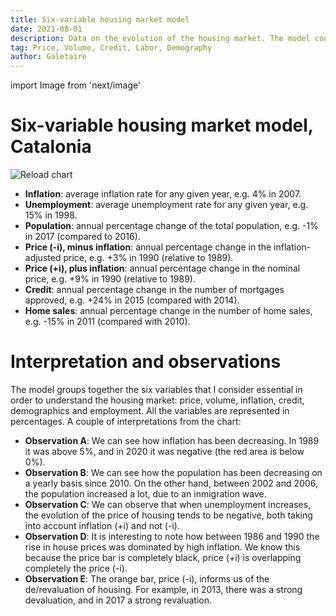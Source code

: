 ```yaml
---
title: Six-variable housing market model
date: 2021-08-01
description: Data on the evolution of the housing market. The model consists of six main variables (price, inflation, home sales, credit, demographics and employment).
tag: Price, Volume, Credit, Labor, Demography
author: Galetaire
---
```


import Image from 'next/image'

# Six-variable housing market model, Catalonia

<Image
  src="/images/model.png"
  alt="Reload chart"
  width={1307}
  height={592}
  priority
  className="next-image"
/>

- **Inflation**: average inflation rate for any given year, e.g. 4% in 2007.
- **Unemployment**: average unemployment rate for any given year, e.g. 15% in 1998.
- **Population**: annual percentage change of the total population, e.g. -1% in 2017 (compared to 2016).
- **Price (-i), minus inflation**: annual percentage change in the inflation-adjusted price, e.g. +3% in 1990 (relative to 1989).
- **Price (+i), plus inflation**: annual percentage change in the nominal price, e.g. +9% in 1990 (relative to 1989).
- **Credit**: annual percentage change in the number of mortgages approved, e.g. +24% in 2015 (compared with 2014).
- **Home sales**: annual percentage change in the number of home sales, e.g. -15% in 2011 (compared with 2010).

# Interpretation and observations

The model groups together the six variables that I consider essential in order to understand the housing market: price, volume, inflation, credit, demographics and employment. All the variables are represented in percentages. A couple of interpretations from the chart:

- **Observation A**: We can see how inflation has been decreasing. In 1989 it was above 5%, and in 2020 it was negative (the red area is below 0%).
- **Observation B**: We can see how the population has been decreasing on a yearly basis since 2010. On the other hand, between 2002 and 2006, the population increased a lot, due to an inmigration wave.
- **Observation C**: We can observe that when unemployment increases, the evolution of the price of housing tends to be negative, both taking into account inflation (+i) and not (-i).
- **Observation D**: It is interesting to note how between 1986 and 1990 the rise in house prices was dominated by high inflation. We know this because the price bar is completely black, price (+i) is overlapping completely the price (-i).
- **Observation E**: The orange bar, price (-i), informs us of the de/revaluation of housing. For example, in 2013, there was a strong devaluation, and in 2017 a strong revaluation.
